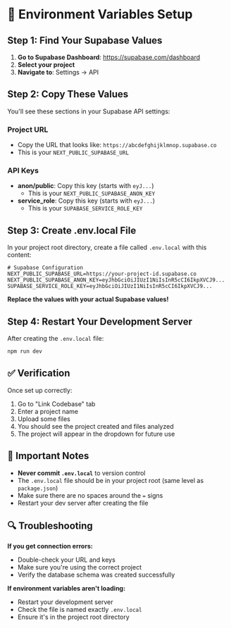 # 🔧 Environment Variables Setup

## Step 1: Find Your Supabase Values

1. **Go to Supabase Dashboard**: https://supabase.com/dashboard
2. **Select your project**
3. **Navigate to**: Settings → API

## Step 2: Copy These Values

You'll see these sections in your Supabase API settings:

### **Project URL**
- Copy the URL that looks like: `https://abcdefghijklmnop.supabase.co`
- This is your `NEXT_PUBLIC_SUPABASE_URL`

### **API Keys**
- **anon/public**: Copy this key (starts with `eyJ...`)
  - This is your `NEXT_PUBLIC_SUPABASE_ANON_KEY`
- **service_role**: Copy this key (starts with `eyJ...`)
  - This is your `SUPABASE_SERVICE_ROLE_KEY`

## Step 3: Create .env.local File

In your project root directory, create a file called `.env.local` with this content:

```env
# Supabase Configuration
NEXT_PUBLIC_SUPABASE_URL=https://your-project-id.supabase.co
NEXT_PUBLIC_SUPABASE_ANON_KEY=eyJhbGciOiJIUzI1NiIsInR5cCI6IkpXVCJ9...
SUPABASE_SERVICE_ROLE_KEY=eyJhbGciOiJIUzI1NiIsInR5cCI6IkpXVCJ9...
```

**Replace the values with your actual Supabase values!**

## Step 4: Restart Your Development Server

After creating the `.env.local` file:

```bash
npm run dev
```

## ✅ Verification

Once set up correctly:
1. Go to "Link Codebase" tab
2. Enter a project name
3. Upload some files
4. You should see the project created and files analyzed
5. The project will appear in the dropdown for future use

## 🚨 Important Notes

- **Never commit `.env.local`** to version control
- The `.env.local` file should be in your project root (same level as `package.json`)
- Make sure there are no spaces around the `=` signs
- Restart your dev server after creating the file

## 🔍 Troubleshooting

**If you get connection errors:**
- Double-check your URL and keys
- Make sure you're using the correct project
- Verify the database schema was created successfully

**If environment variables aren't loading:**
- Restart your development server
- Check the file is named exactly `.env.local`
- Ensure it's in the project root directory 